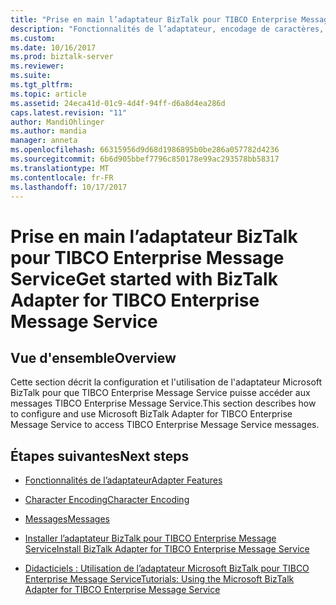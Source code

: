 ```yaml
---
title: "Prise en main l’adaptateur BizTalk pour TIBCO Enterprise Message Service | Documents Microsoft"
description: "Fonctionnalités de l’adaptateur, encodage de caractères, messaginges, installent des étapes et des didacticiels pour l’adaptateur BizTalk pour TIBCO Enterprise Message Service dans BizTalk Server"
ms.custom: 
ms.date: 10/16/2017
ms.prod: biztalk-server
ms.reviewer: 
ms.suite: 
ms.tgt_pltfrm: 
ms.topic: article
ms.assetid: 24eca41d-01c9-4d4f-94ff-d6a8d4ea286d
caps.latest.revision: "11"
author: MandiOhlinger
ms.author: mandia
manager: anneta
ms.openlocfilehash: 66315956d9d68d1986895b0be286a057782d4236
ms.sourcegitcommit: 6b6d905bbef7796c850178e99ac293578bb58317
ms.translationtype: MT
ms.contentlocale: fr-FR
ms.lasthandoff: 10/17/2017
---
```

# <a name="get-started-with-biztalk-adapter-for-tibco-enterprise-message-service"></a><span data-ttu-id="52f6b-103">Prise en main l’adaptateur BizTalk pour TIBCO Enterprise Message Service</span><span class="sxs-lookup"><span data-stu-id="52f6b-103">Get started with BizTalk Adapter for TIBCO Enterprise Message Service</span></span>

## <a name="overview"></a><span data-ttu-id="52f6b-104">Vue d'ensemble</span><span class="sxs-lookup"><span data-stu-id="52f6b-104">Overview</span></span>
<span data-ttu-id="52f6b-105">Cette section décrit la configuration et l'utilisation de l'adaptateur Microsoft BizTalk pour que TIBCO Enterprise Message Service puisse accéder aux messages TIBCO Enterprise Message Service.</span><span class="sxs-lookup"><span data-stu-id="52f6b-105">This section describes how to configure and use Microsoft BizTalk Adapter for TIBCO Enterprise Message Service to access TIBCO Enterprise Message Service messages.</span></span>  
  
## <a name="next-steps"></a><span data-ttu-id="52f6b-106">Étapes suivantes</span><span class="sxs-lookup"><span data-stu-id="52f6b-106">Next steps</span></span>
  
-   [<span data-ttu-id="52f6b-107">Fonctionnalités de l’adaptateur</span><span class="sxs-lookup"><span data-stu-id="52f6b-107">Adapter Features</span></span>](../core/adapter-features.md)  
  
-   [<span data-ttu-id="52f6b-108">Character Encoding</span><span class="sxs-lookup"><span data-stu-id="52f6b-108">Character Encoding</span></span>](../core/character-encoding.md)  
  
-   [<span data-ttu-id="52f6b-109">Messages</span><span class="sxs-lookup"><span data-stu-id="52f6b-109">Messages</span></span>](../core/messages.md)  
  
-   [<span data-ttu-id="52f6b-110">Installer l’adaptateur BizTalk pour TIBCO Enterprise Message Service</span><span class="sxs-lookup"><span data-stu-id="52f6b-110">Install BizTalk Adapter for TIBCO Enterprise Message Service</span></span>](../core/installing-biztalk-adapter-for-tibco-enterprise-message-service.md)  
  
-   [<span data-ttu-id="52f6b-111">Didacticiels : Utilisation de l’adaptateur Microsoft BizTalk pour TIBCO Enterprise Message Service</span><span class="sxs-lookup"><span data-stu-id="52f6b-111">Tutorials: Using the Microsoft BizTalk Adapter for TIBCO Enterprise Message Service</span></span>](../core/tutorials-use-the-microsoft-biztalk-adapter-for-tibco-message-service.md)